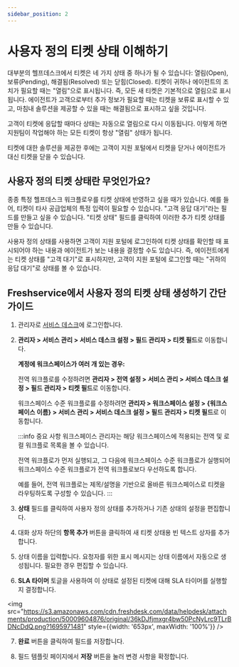 ```yaml
---
sidebar_position: 2
---
```


# 사용자 정의 티켓 상태 이해하기

대부분의 헬프데스크에서 티켓은 네 가지 상태 중 하나가 될 수 있습니다: 열림(Open), 보류(Pending), 해결됨(Resolved) 또는 닫힘(Closed). 티켓이 귀하나 에이전트의 조치가 필요할 때는 "열림"으로 표시됩니다. 즉, 모든 새 티켓은 기본적으로 열림으로 표시됩니다. 에이전트가 고객으로부터 추가 정보가 필요할 때는 티켓을 보류로 표시할 수 있고, 마침내 솔루션을 제공할 수 있을 때는 해결됨으로 표시하고 싶을 것입니다.

고객이 티켓에 응답할 때마다 상태는 자동으로 열림으로 다시 이동됩니다. 이렇게 하면 지원팀이 작업해야 하는 모든 티켓이 항상 "열림" 상태가 됩니다.

티켓에 대한 솔루션을 제공한 후에는 고객이 지원 포털에서 티켓을 닫거나 에이전트가 대신 티켓을 닫을 수 있습니다.

## 사용자 정의 티켓 상태란 무엇인가요?

종종 특정 헬프데스크 워크플로우를 티켓 상태에 반영하고 싶을 때가 있습니다. 예를 들어, 티켓이 타사 공급업체의 특정 입력이 필요할 수 있습니다. "고객 응답 대기"라는 필드를 만들고 싶을 수 있습니다. "티켓 상태" 필드를 클릭하여 이러한 추가 티켓 상태를 만들 수 있습니다.

사용자 정의 상태를 사용하면 고객이 지원 포털에 로그인하여 티켓 상태를 확인할 때 표시되어야 하는 내용과 에이전트가 보는 내용을 결정할 수도 있습니다. 즉, 에이전트에게는 티켓 상태를 "고객 대기"로 표시하지만, 고객이 지원 포털에 로그인할 때는 "귀하의 응답 대기"로 상태를 볼 수 있습니다.

## Freshservice에서 사용자 정의 티켓 상태 생성하기 간단 가이드

1. 관리자로 [서비스 데스크](https://freshservice.com/it-service-desk-software)에 로그인합니다.

2. **관리자 > 서비스 관리 > 서비스 데스크 설정 > 필드 관리자 > 티켓 필드**로 이동합니다.

   **계정에 워크스페이스가 여러 개 있는 경우:**
   
   전역 워크플로를 수정하려면 **관리자 > 전역 설정 > 서비스 관리 > 서비스 데스크 설정 > 필드 관리자 > 티켓 필드**로 이동합니다.
   
   워크스페이스 수준 워크플로를 수정하려면 **관리자 > 워크스페이스 설정 > \{워크스페이스 이름\} > 서비스 관리 > 서비스 데스크 설정 > 필드 관리자 > 티켓 필드**로 이동합니다.

   :::info 중요 사항
   워크스페이스 관리자는 해당 워크스페이스에 적용되는 전역 및 로컬 워크플로 목록을 볼 수 있습니다.
   
   전역 워크플로가 먼저 실행되고, 그 다음에 워크스페이스 수준 워크플로가 실행되어 워크스페이스 수준 워크플로가 전역 워크플로보다 우선하도록 합니다.
   
   예를 들어, 전역 워크플로는 제목/설명을 기반으로 올바른 워크스페이스로 티켓을 라우팅하도록 구성할 수 있습니다.
   :::

3. **상태** 필드를 클릭하여 사용자 정의 상태를 추가하거나 기존 상태의 설정을 편집합니다.

4. 대화 상자 하단의 **항목 추가** 버튼을 클릭하여 새 티켓 상태용 빈 텍스트 상자를 추가합니다.

5. 상태 이름을 입력합니다. 요청자를 위한 표시 메시지는 상태 이름에서 자동으로 생성됩니다. 필요한 경우 편집할 수 있습니다.

6. **SLA 타이머** 토글을 사용하여 이 상태로 설정된 티켓에 대해 SLA 타이머를 실행할지 결정합니다.

<img src="https://s3.amazonaws.com/cdn.freshdesk.com/data/helpdesk/attachments/production/50009604876/original/36kDJfjmxgr4bw50PcNyLrc9TLrBDNcDdQ.png?1695971481" style={{width: '653px', maxWidth: '100%'}} />

7. **완료** 버튼을 클릭하여 필드를 저장합니다.

8. 필드 템플릿 페이지에서 **저장** 버튼을 눌러 변경 사항을 확정합니다.